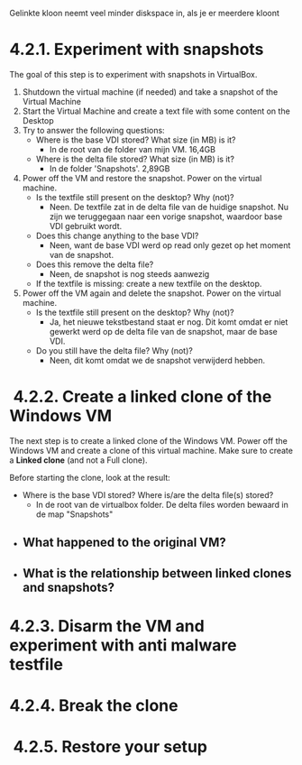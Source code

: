 Gelinkte kloon neemt veel minder diskspace in, als je er meerdere kloont

# 4.2.1. Experiment with snapshots

The goal of this step is to experiment with snapshots in VirtualBox.

1.  Shutdown the virtual machine (if needed) and take a snapshot of the Virtual Machine
2.  Start the Virtual Machine and create a text file with some content on the Desktop
3.  Try to answer the following questions:
    -   Where is the base VDI stored? What size (in MB) is it?
	    - In de root van de folder van mijn VM. 16,4GB
    -   Where is the delta file stored? What size (in MB) is it?
	    - In de folder 'Snapshots'. 2,89GB
4.  Power off the VM and restore the snapshot. Power on the virtual machine.
    -   Is the textfile still present on the desktop? Why (not)?
	    - Neen. De textfile zat in de delta file van de huidige snapshot. Nu zijn we teruggegaan naar een vorige snapshot, waardoor base VDI gebruikt wordt.
    -   Does this change anything to the base VDI?
	    - Neen, want de base VDI werd op read only gezet op het moment van de snapshot. 
    -   Does this remove the delta file?
	    - Neen, de snapshot is nog steeds aanwezig
    -   If the textfile is missing: create a new textfile on the desktop.
5.  Power off the VM again and delete the snapshot. Power on the virtual machine.
    -   Is the textfile still present on the desktop? Why (not)?
	    - Ja, het nieuwe tekstbestand staat er nog. Dit komt omdat er niet gewerkt werd op de delta file van de snapshot, maar de base VDI.
    -   Do you still have the delta file? Why (not)?
	    - Neen, dit komt omdat we de snapshot verwijderd hebben.

#  4.2.2. Create a linked clone of the Windows VM

The next step is to create a linked clone of the Windows VM. Power off the Windows VM and create a clone of this virtual machine. Make sure to create a **Linked clone** (and not a Full clone).

Before starting the clone, look at the result:

-   Where is the base VDI stored? Where is/are the delta file(s) stored?
	- In de root van de virtualbox folder. De delta files worden bewaard in de map "Snapshots"
-   What happened to the original VM?
	- 
-   What is the relationship between linked clones and snapshots?
	- 
# 4.2.3. Disarm the VM and experiment with anti malware testfile

# 4.2.4. Break the clone

#  4.2.5. Restore your setup
